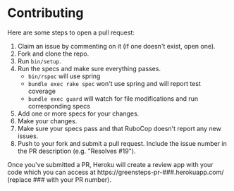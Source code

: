 # Contributing

Here are some steps to open a pull request:

1. Claim an issue by commenting on it (if one doesn't exist, open one).
2. Fork and clone the repo.
3. Run `bin/setup`.
4. Run the specs and make sure everything passes.
   - `bin/rspec` will use spring
   - `bundle exec rake spec` won't use spring and will report test coverage
   - `bundle exec guard` will watch for file modifications and run corresponding specs
5. Add one or more specs for your changes.
6. Make your changes.
7. Make sure your specs pass and that RuboCop doesn't report any new issues.
8. Push to your fork and submit a pull request. Include the issue number in the PR description (e.g. "Resolves #19").

Once you've submitted a PR, Heroku will create a review app with your code which you can access at https://greensteps-pr-###.herokuapp.com/ (replace ### with your PR number).
